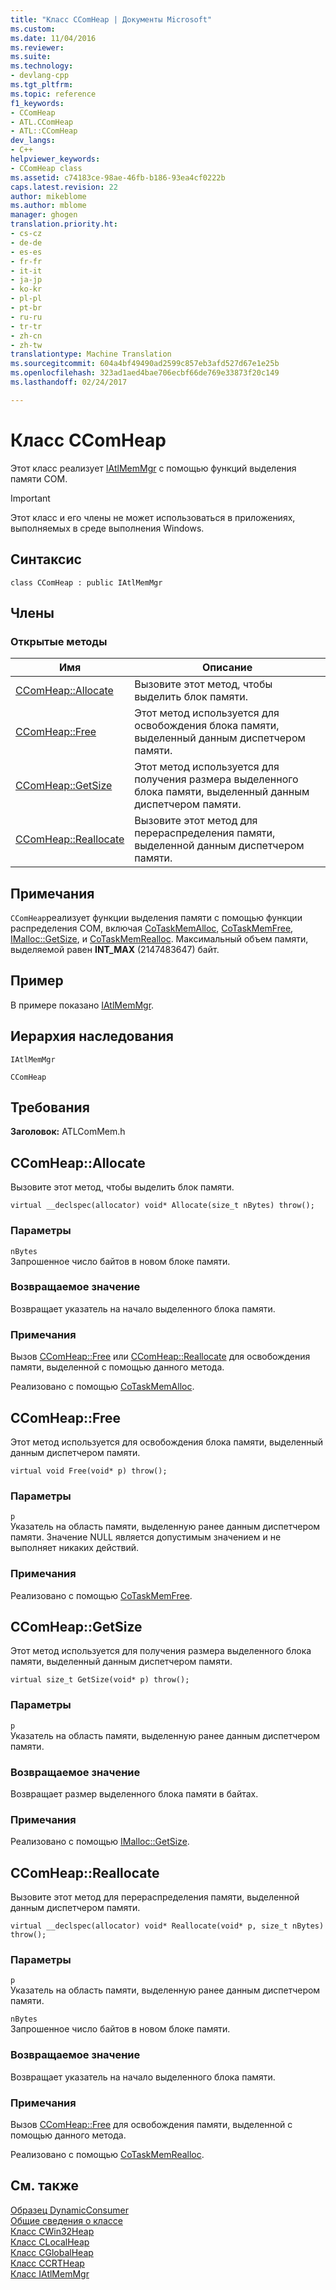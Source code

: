```yaml
---
title: "Класс CComHeap | Документы Microsoft"
ms.custom: 
ms.date: 11/04/2016
ms.reviewer: 
ms.suite: 
ms.technology:
- devlang-cpp
ms.tgt_pltfrm: 
ms.topic: reference
f1_keywords:
- CComHeap
- ATL.CComHeap
- ATL::CComHeap
dev_langs:
- C++
helpviewer_keywords:
- CComHeap class
ms.assetid: c74183ce-98ae-46fb-b186-93ea4cf0222b
caps.latest.revision: 22
author: mikeblome
ms.author: mblome
manager: ghogen
translation.priority.ht:
- cs-cz
- de-de
- es-es
- fr-fr
- it-it
- ja-jp
- ko-kr
- pl-pl
- pt-br
- ru-ru
- tr-tr
- zh-cn
- zh-tw
translationtype: Machine Translation
ms.sourcegitcommit: 604a4bf49490ad2599c857eb3afd527d67e1e25b
ms.openlocfilehash: 323ad1aed4bae706ecbf66de769e33873f20c149
ms.lasthandoff: 02/24/2017

---
```

# <a name="ccomheap-class"></a>Класс CComHeap
Этот класс реализует [IAtlMemMgr](../../atl/reference/iatlmemmgr-class.md) с помощью функций выделения памяти COM.  
  
> [!IMPORTANT]
>  Этот класс и его члены не может использоваться в приложениях, выполняемых в среде выполнения Windows.  
  
## <a name="syntax"></a>Синтаксис  
  
```
class CComHeap : public IAtlMemMgr
```  
  
## <a name="members"></a>Члены  
  
### <a name="public-methods"></a>Открытые методы  
  
|Имя|Описание|  
|----------|-----------------|  
|[CComHeap::Allocate](#allocate)|Вызовите этот метод, чтобы выделить блок памяти.|  
|[CComHeap::Free](#free)|Этот метод используется для освобождения блока памяти, выделенный данным диспетчером памяти.|  
|[CComHeap::GetSize](#getsize)|Этот метод используется для получения размера выделенного блока памяти, выделенный данным диспетчером памяти.|  
|[CComHeap::Reallocate](#reallocate)|Вызовите этот метод для перераспределения памяти, выделенной данным диспетчером памяти.|  
  
## <a name="remarks"></a>Примечания  
 `CComHeap`реализует функции выделения памяти с помощью функции распределения COM, включая [CoTaskMemAlloc](http://msdn.microsoft.com/library/windows/desktop/ms692727), [CoTaskMemFree](http://msdn.microsoft.com/library/windows/desktop/ms680722), [IMalloc::GetSize](http://msdn.microsoft.com/library/windows/desktop/ms691226), и [CoTaskMemRealloc](http://msdn.microsoft.com/library/windows/desktop/ms687280). Максимальный объем памяти, выделяемой равен **INT_MAX** (2147483647) байт.  
  
## <a name="example"></a>Пример  
 В примере показано [IAtlMemMgr](../../atl/reference/iatlmemmgr-class.md).  
  
## <a name="inheritance-hierarchy"></a>Иерархия наследования  
 `IAtlMemMgr`  
  
 `CComHeap`  
  
## <a name="requirements"></a>Требования  
 **Заголовок:** ATLComMem.h  
  
##  <a name="a-nameallocatea--ccomheapallocate"></a><a name="allocate"></a>CComHeap::Allocate  
 Вызовите этот метод, чтобы выделить блок памяти.  
  
```
virtual __declspec(allocator) void* Allocate(size_t nBytes) throw();
```  
  
### <a name="parameters"></a>Параметры  
 `nBytes`  
 Запрошенное число байтов в новом блоке памяти.  
  
### <a name="return-value"></a>Возвращаемое значение  
 Возвращает указатель на начало выделенного блока памяти.  
  
### <a name="remarks"></a>Примечания  
 Вызов [CComHeap::Free](#free) или [CComHeap::Reallocate](#reallocate) для освобождения памяти, выделенной с помощью данного метода.  
  
 Реализовано с помощью [CoTaskMemAlloc](http://msdn.microsoft.com/library/windows/desktop/ms692727).  
  
##  <a name="a-namefreea--ccomheapfree"></a><a name="free"></a>CComHeap::Free  
 Этот метод используется для освобождения блока памяти, выделенный данным диспетчером памяти.  
  
```
virtual void Free(void* p) throw();
```  
  
### <a name="parameters"></a>Параметры  
 `p`  
 Указатель на область памяти, выделенную ранее данным диспетчером памяти. Значение NULL является допустимым значением и не выполняет никаких действий.  
  
### <a name="remarks"></a>Примечания  
 Реализовано с помощью [CoTaskMemFree](http://msdn.microsoft.com/library/windows/desktop/ms680722).  
  
##  <a name="a-namegetsizea--ccomheapgetsize"></a><a name="getsize"></a>CComHeap::GetSize  
 Этот метод используется для получения размера выделенного блока памяти, выделенный данным диспетчером памяти.  
  
```
virtual size_t GetSize(void* p) throw();
```  
  
### <a name="parameters"></a>Параметры  
 `p`  
 Указатель на область памяти, выделенную ранее данным диспетчером памяти.  
  
### <a name="return-value"></a>Возвращаемое значение  
 Возвращает размер выделенного блока памяти в байтах.  
  
### <a name="remarks"></a>Примечания  
 Реализовано с помощью [IMalloc::GetSize](http://msdn.microsoft.com/library/windows/desktop/ms691226).  
  
##  <a name="a-namereallocatea--ccomheapreallocate"></a><a name="reallocate"></a>CComHeap::Reallocate  
 Вызовите этот метод для перераспределения памяти, выделенной данным диспетчером памяти.  
  
```
virtual __declspec(allocator) void* Reallocate(void* p, size_t nBytes) throw();
```  
  
### <a name="parameters"></a>Параметры  
 `p`  
 Указатель на область памяти, выделенную ранее данным диспетчером памяти.  
  
 `nBytes`  
 Запрошенное число байтов в новом блоке памяти.  
  
### <a name="return-value"></a>Возвращаемое значение  
 Возвращает указатель на начало выделенного блока памяти.  
  
### <a name="remarks"></a>Примечания  
 Вызов [CComHeap::Free](#free) для освобождения памяти, выделенной с помощью данного метода.  
  
 Реализовано с помощью [CoTaskMemRealloc](http://msdn.microsoft.com/library/windows/desktop/ms687280).  
  
## <a name="see-also"></a>См. также  
 [Образец DynamicConsumer](../../visual-cpp-samples.md)   
 [Общие сведения о классе](../../atl/atl-class-overview.md)   
 [Класс CWin32Heap](../../atl/reference/cwin32heap-class.md)   
 [Класс CLocalHeap](../../atl/reference/clocalheap-class.md)   
 [Класс CGlobalHeap](../../atl/reference/cglobalheap-class.md)   
 [Класс CCRTHeap](../../atl/reference/ccrtheap-class.md)   
 [Класс IAtlMemMgr](../../atl/reference/iatlmemmgr-class.md)

